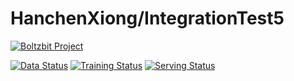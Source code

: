 # HanchenXiong/IntegrationTest5 

[![Boltzbit Project](https://img.shields.io/badge/Boltzbit-Project-blueviolet?style=for-the-badge)](https://demo.platform.boltzbit.com/demo-user/HanchenXiong/IntegrationTest5)

[![Data Status](http://demo.platform.boltzbit.com/github-service/api/v1/cubes/status/data?repositoryOwnerPlusName=HanchenXiong/IntegrationTest5&token=eyJraWQiOiIxYjY5ZGE0MC1hYjMwLTQ3YTEtOGM0MC0zZjUyODE0MmMyYzYiLCJ0eXAiOiJKV1QiLCJhbGciOiJSUzI1NiJ9.eyJzdWIiOiJkZW1vLXVzZXIiLCJpc3MiOiJCb2x0emJpdCBMdGQiLCJleHAiOjE2NDU3MTUwODIsImlhdCI6MTY0NTExMDI4MiwiYXV0aG9yaXRpZXMiOlsiUk9MRV9BRE1JTiJdfQ.K3bguLGiBZ8ydkcl7Wkv-lR2BoU5_wKhH62CPi_hLyS6LHZHi9QwjpMFbFXIi4q1x_peSWTSkAiAu06dSdt-dYhGETh8d6tuUZXwRhA27Q0hT037aVlQXLBPLHfqIpStDcpzp-liHiyE0BI57M31AmCP8dj599w7cMdyhZ4wfqgyVNaz5hak3cwrlbcY_zsYHw481E0P8zXPOqgpoTPODZu-c29VIuR8TJnrgfgy5282ZesEGtZDMKu2vvThC-B9kzX03e-wPxhose0NRd7IhTT6Q2AC2LOAwARVTAI8bz40I-D07VUT2odB-RlTq5wdbkFWEgBtJGwd7I1M38RyyrAaV_mLuKkmYLFmw9KJheLs-JAGSBSxMJY0yfplDOXB56zAmzURgXb2SEasmdmko9mq81DbMzVulrXDPfgPCY3I0InIYs5NAv7qKCw2ZUx8OV43VLuK3LfupylouwAayavce6yD0PmbNuNpizB9GOq_YLqIaaQEK2sT0xZl_DgXvM71aHqIctIhqnlOhNPzbJurVmI2jba1713Gmwx0IPKIChwkQ-w3CtIr3KqmWUJ7PXQgkzPpgEwiSRIIBfA7XrVbsXyd_dfcJFlyjsm_xWzs6yEGJyKSWLUX8XhU0S-v67GWq3q0Boo2eg7cdJJxEs14fINjDDV7wE0EUEX02K8)](https://demo.platform.boltzbit.com/demo-user/HanchenXiong/IntegrationTest5?tab=Dataset)
[![Training Status](http://demo.platform.boltzbit.com/github-service/api/v1/cubes/status/train?repositoryOwnerPlusName=HanchenXiong/IntegrationTest5&token=eyJraWQiOiIxYjY5ZGE0MC1hYjMwLTQ3YTEtOGM0MC0zZjUyODE0MmMyYzYiLCJ0eXAiOiJKV1QiLCJhbGciOiJSUzI1NiJ9.eyJzdWIiOiJkZW1vLXVzZXIiLCJpc3MiOiJCb2x0emJpdCBMdGQiLCJleHAiOjE2NDU3MTUwODIsImlhdCI6MTY0NTExMDI4MiwiYXV0aG9yaXRpZXMiOlsiUk9MRV9BRE1JTiJdfQ.K3bguLGiBZ8ydkcl7Wkv-lR2BoU5_wKhH62CPi_hLyS6LHZHi9QwjpMFbFXIi4q1x_peSWTSkAiAu06dSdt-dYhGETh8d6tuUZXwRhA27Q0hT037aVlQXLBPLHfqIpStDcpzp-liHiyE0BI57M31AmCP8dj599w7cMdyhZ4wfqgyVNaz5hak3cwrlbcY_zsYHw481E0P8zXPOqgpoTPODZu-c29VIuR8TJnrgfgy5282ZesEGtZDMKu2vvThC-B9kzX03e-wPxhose0NRd7IhTT6Q2AC2LOAwARVTAI8bz40I-D07VUT2odB-RlTq5wdbkFWEgBtJGwd7I1M38RyyrAaV_mLuKkmYLFmw9KJheLs-JAGSBSxMJY0yfplDOXB56zAmzURgXb2SEasmdmko9mq81DbMzVulrXDPfgPCY3I0InIYs5NAv7qKCw2ZUx8OV43VLuK3LfupylouwAayavce6yD0PmbNuNpizB9GOq_YLqIaaQEK2sT0xZl_DgXvM71aHqIctIhqnlOhNPzbJurVmI2jba1713Gmwx0IPKIChwkQ-w3CtIr3KqmWUJ7PXQgkzPpgEwiSRIIBfA7XrVbsXyd_dfcJFlyjsm_xWzs6yEGJyKSWLUX8XhU0S-v67GWq3q0Boo2eg7cdJJxEs14fINjDDV7wE0EUEX02K8)](https://demo.platform.boltzbit.com/demo-user/HanchenXiong/IntegrationTest5?tab=Training)
[![Serving Status](http://demo.platform.boltzbit.com/github-service/api/v1/cubes/status/serving?repositoryOwnerPlusName=HanchenXiong/IntegrationTest5&token=eyJraWQiOiIxYjY5ZGE0MC1hYjMwLTQ3YTEtOGM0MC0zZjUyODE0MmMyYzYiLCJ0eXAiOiJKV1QiLCJhbGciOiJSUzI1NiJ9.eyJzdWIiOiJkZW1vLXVzZXIiLCJpc3MiOiJCb2x0emJpdCBMdGQiLCJleHAiOjE2NDU3MTUwODIsImlhdCI6MTY0NTExMDI4MiwiYXV0aG9yaXRpZXMiOlsiUk9MRV9BRE1JTiJdfQ.K3bguLGiBZ8ydkcl7Wkv-lR2BoU5_wKhH62CPi_hLyS6LHZHi9QwjpMFbFXIi4q1x_peSWTSkAiAu06dSdt-dYhGETh8d6tuUZXwRhA27Q0hT037aVlQXLBPLHfqIpStDcpzp-liHiyE0BI57M31AmCP8dj599w7cMdyhZ4wfqgyVNaz5hak3cwrlbcY_zsYHw481E0P8zXPOqgpoTPODZu-c29VIuR8TJnrgfgy5282ZesEGtZDMKu2vvThC-B9kzX03e-wPxhose0NRd7IhTT6Q2AC2LOAwARVTAI8bz40I-D07VUT2odB-RlTq5wdbkFWEgBtJGwd7I1M38RyyrAaV_mLuKkmYLFmw9KJheLs-JAGSBSxMJY0yfplDOXB56zAmzURgXb2SEasmdmko9mq81DbMzVulrXDPfgPCY3I0InIYs5NAv7qKCw2ZUx8OV43VLuK3LfupylouwAayavce6yD0PmbNuNpizB9GOq_YLqIaaQEK2sT0xZl_DgXvM71aHqIctIhqnlOhNPzbJurVmI2jba1713Gmwx0IPKIChwkQ-w3CtIr3KqmWUJ7PXQgkzPpgEwiSRIIBfA7XrVbsXyd_dfcJFlyjsm_xWzs6yEGJyKSWLUX8XhU0S-v67GWq3q0Boo2eg7cdJJxEs14fINjDDV7wE0EUEX02K8)](https://demo.platform.boltzbit.com/demo-user/HanchenXiong/IntegrationTest5?tab=Deployment)